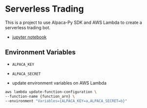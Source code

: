 # Serverless Trading

This is a project to use Alpaca-Py SDK and AWS Lambda to create a serverless trading bot.

- [jupyter notebook](https://github.com/TradeInsight-Info/serverless-trading/blob/master/playground.ipynb)



## Environment Variables
- `ALPACA_KEY`
- `ALPACA_SECRET`


- update environment variables on AWS Lambda

```bash
aws lambda update-function-configuration \
--function-name {function_arn} \
--environment "Variables={ALPACA_KEY=a,ALPACA_SECRET=b}"
```
